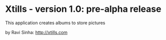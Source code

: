 # Xtills - version 1.0: pre-alpha release

This application creates albums to store pictures

by Ravi Sinha: http://xtills.com 
